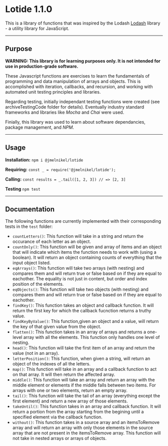 # Lotide 1.1.0
This is a library of functions that was inspired by the Lodash [Lodash](https://lodash.com) library - a utility library for JavaScript.

---
## Purpose

**WARNING: This library is for learning purposes only. It is not intended for use in production-grade software.**

These Javascript functions are exercises to learn the fundamentals of programming and data manipulation of arrays and objects. This is accomplished with iteration, callbacks, and recursion, and working with automated unit testing principles and libraries.  

Regarding testing, initially independant testing functions were created (see archiveTestingCode folder for details). Eventually industry standard frameworks and libraries like *Mocha* and *Chai* were used.  

Finially, this library was used to learn about software dependancies, package management, and *NPM*.  

---
## Usage
**Installation:**
`npm i @jmelnikel/lotide`

**Requiring:**
`const _ = require('@jmelnikel/lotide');`

**Calling:**
`const results = _.tail([1, 2, 3]) // => [2, 3]`

**Testing**
`npm test`

---
## Documentation

The following functions are currently implemented with their corresponding tests in the `test` folder:
* `countLetters()`: This function will take in a string and return the occurance of each letter as an object.
* `countOnly()`: This function will be given and array of items and an object that will indicate which items the function needs to work with (using a boolean). It will return an object containing counts of everything that the input object listed.
* `eqArrays()`: This function will take two arrays (with nesting) and compares them and will return true or false based on if they are equal to eachother. The equality is not just in content, but order and index position of the elements.
* `eqObjects()`: This function will take two objects (with nesting) and compares them and will return true or false based on if they are equal to eachother.
* `findKey()`: This function takes an object and callback function. It will return the first key for which the callback fucnction returns a truthy value.
* `findKeyByValue()`: This function,given an object and a value, will return the key of that given value from the object.
* `flatten()`: This function takes in an array of arrays and returns a one-level array with all the elements. This function only handles one level of nesting.
* `head()`: This function will take the first item of an array and return the value (not in an array).
* `letterPosition()`: This function, when given a string, will return an object of the indexes of all the letters.
* `map()`: This function will take in an array and a callback function to act on that array. It will then return the affected array.
* `middle()`: This function will take an array and return an array with the middle element or elements if the middle falls between two items. For arrays with one or two elements, return an empty array.
* `tail()`: This function will take the tail of an array (everything except the first element) and return a new array of those elements.
* `takeUntil()`: This function takes in an array and callback function. It will return a portion from the array starting from the begining until a specified element via the callback function.
* `without()`: This function takes in a source array and an itemsToRemove array and will return an array with only those elements in the source array that are not present in the itemsToRemove array. This function will not take in nested arrays or arrays of objects.